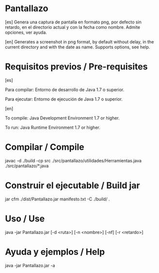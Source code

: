 # Pantallazo
[es] 
Genera una captura de pantalla en formato png, por defecto sin retardo, en el directorio actual y con la fecha como nombre. Admite opciones, ver ayuda.

[en] 
Generates a screenshot in png format, by default without delay, in the current directory and with the date as name. Supports options, see help.

# Requisitos previos  /  Pre-requisites
[es] 

Para compilar: Entorno de desarrollo de Java 1.7 o superior.

Para ejecutar: Entorno de ejecución de Java  1.7 o superior.

[en] 

To compile: Java Development Environment 1.7 or higher.

To run: Java Runtime Environment 1.7 or higher.

# Compilar  /  Compile 

javac -d ./build -cp src ./src/pantallazo/utilidades/Herramientas.java ./src/pantallazo/*.java

# Construir el ejecutable  / Build jar

jar cfm ./dist/Pantallazo.jar manifesto.txt -C ./build/ .

# Uso  /  Use

 java -jar Pantallazo.jar [-d \<ruta>] [-n \<nombre>]  [-nf] [-r \<retardo>]

 # Ayuda y ejemplos  /  Help

java -jar Pantallazo.jar -a

